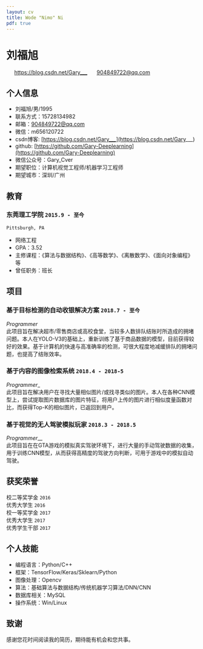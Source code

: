 ```yaml
---
layout: cv
title: Wode "Nimo" Ni
pdf: true
---
```

# 刘福旭

<div id="webaddress">
<i class="fi-home" style="margin-left:1em"></i>
<a href="https://blog.csdn.net/Gary___" style="margin-left:0.5em">https://blog.csdn.net/Gary___</a>
<i class="fi-mail" style="margin-left:1em"></i>
<a href="904849722@qq.com" style="margin-left:0.5em">904849722@qq.com</a>
</div>

## 个人信息
- 刘福旭/男/1995
- 联系方式：15728134982
- 邮箱：904849722@qq.com
- 微信：m656120722
- csdn博客: [https://blog.csdn.net/Gary___](https://blog.csdn.net/Gary___)
- github: [https://github.com/Gary-Deeplearning](https://github.com/Gary-Deeplearning)
- 微信公众号：Gary_Cver
- 期望职位：计算机视觉工程师/机器学习工程师
- 期望城市：深圳/广州

## 教育

### __东莞理工学院__ `2015.9 - 至今`
```
Pittsburgh, PA
```
- 网络工程
- GPA：3.52
- 主修课程：《算法与数据结构》、《高等数学》、《离散数学》、《面向对象编程》等
- 曾任职务：班长

## 项目

### __基于目标检测的自动收银解决方案__  `2018.7 - 至今`
_Programmer_<br>
此项目旨在解决超市/零售商店或高校食堂，当较多人数排队结账时所造成的拥堵问题。本人在YOLO-V3的基础上，重新训练了基于商品数据的模型，目前获得较好的效果。基于计算机的快速与高准确率的检测，可很大程度地减缓排队的拥堵问题，也提高了结账效率。

### __基于内容的图像检索系统__ `2018.4 - 2018-5`
_Programmer__<br>
此项目旨在解决用户在寻找大量相似图片/或找寻类似的图片。本人在各种CNN模型上，尝试提取图片数据库的图片特征，将用户上传的图片进行相似度量函数对比，而获得Top-K的相似图片，已返回到用户。

### __基于视觉的无人驾驶模拟玩家__ `2018.3 - 2018.5`
_Programmer___<br>
此项目旨在在GTA游戏的模拟真实驾驶环境下，进行大量的手动驾驶数据的收集，用于训练CNN模型，从而获得高精度的驾驶方向判断，可用于游戏中的模拟自动驾驶。

## 获奖荣誉

校二等奖学金 `2016` <br>
优秀大学生 `2016` <br>
校一等奖学金 `2017` <br>
优秀大学生 `2017` <br>
优秀学生干部 `2017` <br>

## 个人技能
- 编程语言：Python/C++
- 框架：TensorFlow/Keras/Sklearn/Python
- 图像处理：Opencv
- 算法：基础算法与数据结构/传统机器学习算法/DNN/CNN
- 数据库相关：MySQL
- 操作系统：Win/Linux

## 致谢
感谢您花时间阅读我的简历，期待能有机会和您共事。
<!-- ### Footer
-->
